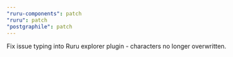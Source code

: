 ```yaml
---
"ruru-components": patch
"ruru": patch
"postgraphile": patch
---
```


Fix issue typing into Ruru explorer plugin - characters no longer overwritten.
